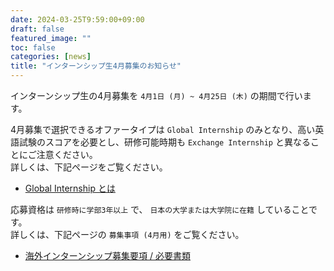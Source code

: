 ```yaml
---
date: 2024-03-25T9:59:00+09:00
draft: false
featured_image: ""
toc: false
categories: [news]
title: "インターンシップ生4月募集のお知らせ"
---
```


インターンシップ生の4月募集を `4月1日 (月) ~ 4月25日 (木)` の期間で行います。

4月募集で選択できるオファータイプは `Global Internship` のみとなり、高い英語試験のスコアを必要とし、研修可能時期も `Exchange Internship` と異なることにご注意ください。<br>
詳しくは、下記ページをご覧ください。
- [Global Internship とは](../offers.md#global-internship-とは)

応募資格は `研修時に学部3年以上` で、 `日本の大学または大学院に在籍` していることです。<br>
詳しくは、下記ページの `募集事項 (4月用)` をご覧ください。
- [海外インターンシップ募集要項 / 必要書類](../required-docs.md)
